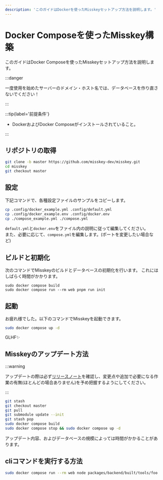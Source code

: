 ```yaml
---
description: 'このガイドはDockerを使ったMisskeyセットアップ方法を説明します。'
---
```


Docker Composeを使ったMisskey構築
================================================================

このガイドはDocker Composeを使ったMisskeyセットアップ方法を説明します。

:::danger

一度使用を始めたサーバーのドメイン・ホスト名では、データベースを作り直さないでください！

:::

:::tip{label='前提条件'}

- DockerおよびDocker Composeがインストールされていること。

:::

リポジトリの取得
----------------------------------------------------------------
```sh
git clone -b master https://github.com/misskey-dev/misskey.git
cd misskey
git checkout master
```

設定
----------------------------------------------------------------
下記コマンドで、各種設定ファイルのサンプルをコピーします。

```sh
cp .config/docker_example.yml .config/default.yml
cp .config/docker_example.env .config/docker.env
cp ./compose_example.yml ./compose.yml
```

`default.yml`と`docker.env`をファイル内の説明に従って編集してください。  
また、必要に応じて、`compose.yml`を編集します。(ポートを変更したい場合など)

ビルドと初期化
----------------------------------------------------------------
次のコマンドでMisskeyのビルドとデータベースの初期化を行います。
これにはしばらく時間がかかります。

``` shell
sudo docker compose build
sudo docker compose run --rm web pnpm run init
```

起動
----------------------------------------------------------------
お疲れ様でした。以下のコマンドでMisskeyを起動できます。

```sh
sudo docker compose up -d
```

GLHF✨

Misskeyのアップデート方法
----------------------------------------------------------------
:::warning

アップデートの際は必ず[リリースノート](https://github.com/misskey-dev/misskey/blob/master/CHANGELOG.md)を確認し、変更点や追加で必要になる作業の有無(ほとんどの場合ありません)を予め把握するようにしてください。

:::

```sh
git stash
git checkout master
git pull
git submodule update --init
git stash pop
sudo docker compose build
sudo docker compose stop && sudo docker compose up -d
```

アップデート内容、およびデータベースの規模によっては時間がかかることがあります。

cliコマンドを実行する方法
----------------------------------------------------------------
```sh
sudo docker compose run --rm web node packages/backend/built/tools/foo bar
```
